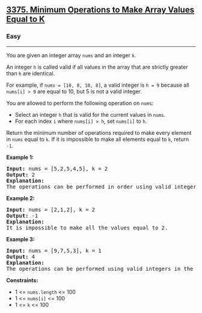 <h2><a href="https://leetcode.com/problems/minimum-operations-to-make-array-values-equal-to-k">3375. Minimum Operations to Make Array Values Equal to K</a></h2>
<h3>Easy</h3>
<hr>
<p>You are given an integer array <code>nums</code> and an integer <code>k</code>.</p>
<p>An integer <code>h</code> is called valid if all values in the array that are strictly greater than <code>h</code> are identical.</p>
<p>For example, if <code>nums = [10, 8, 10, 8]</code>, a valid integer is <code>h = 9</code> because all <code>nums[i] > 9</code> are equal to 10, but 5 is not a valid integer.</p>
<p>You are allowed to perform the following operation on <code>nums</code>:</p>
<ul>
  <li>Select an integer <code>h</code> that is valid for the current values in <code>nums</code>.</li>
  <li>For each index <code>i</code> where <code>nums[i] > h</code>, set <code>nums[i]</code> to <code>h</code>.</li>
</ul>
<p>Return the minimum number of operations required to make every element in <code>nums</code> equal to <code>k</code>. If it is impossible to make all elements equal to <code>k</code>, return <code>-1</code>.</p>
<p><strong>Example 1:</strong></p>
<pre>
<strong>Input:</strong> nums = [5,2,5,4,5], k = 2
<strong>Output:</strong> 2
<strong>Explanation:</strong>
The operations can be performed in order using valid integers 4 and then 2.
</pre>
<p><strong>Example 2:</strong></p>
<pre>
<strong>Input:</strong> nums = [2,1,2], k = 2
<strong>Output:</strong> -1
<strong>Explanation:</strong>
It is impossible to make all the values equal to 2.
</pre>
<p><strong>Example 3:</strong></p>
<pre>
<strong>Input:</strong> nums = [9,7,5,3], k = 1
<strong>Output:</strong> 4
<strong>Explanation:</strong>
The operations can be performed using valid integers in the order 7, 5, 3, and 1.
</pre>
<p><strong>Constraints:</strong></p>
<ul>
  <li>1 <= <code>nums.length</code> <= 100</li>
  <li>1 <= <code>nums[i]</code> <= 100</li>
  <li>1 <= <code>k</code> <= 100</li>
</ul>
